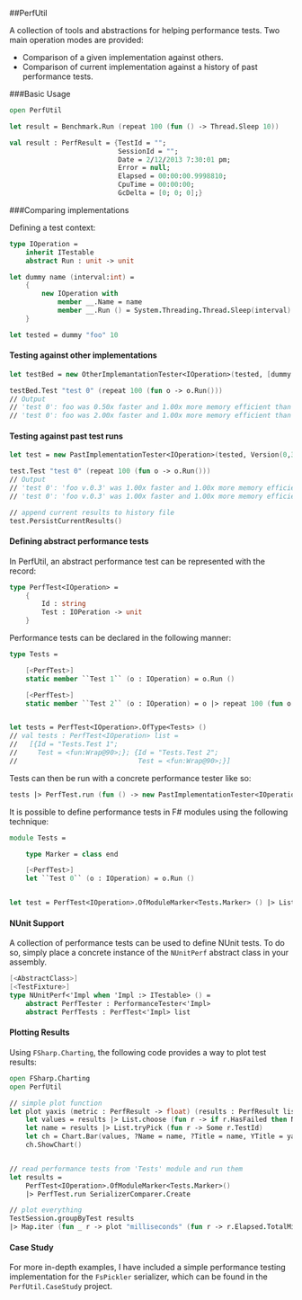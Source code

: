##PerfUtil

A collection of tools and abstractions for helping performance tests.
Two main operation modes are provided:
* Comparison of a given implementation against others.
* Comparison of current implementation against a history of past performance tests.

###Basic Usage

```fsharp
open PerfUtil

let result = Benchmark.Run (repeat 100 (fun () -> Thread.Sleep 10))

val result : PerfResult = {TestId = "";
                           SessionId = "";
                           Date = 2/12/2013 7:30:01 pm;
                           Error = null;
                           Elapsed = 00:00:00.9998810;
                           CpuTime = 00:00:00;
                           GcDelta = [0; 0; 0];}
```

###Comparing implementations

Defining a test context:
```fsharp
type IOperation =
    inherit ITestable
    abstract Run : unit -> unit

let dummy name (interval:int) = 
    {
        new IOperation with
            member __.Name = name
            member __.Run () = System.Threading.Thread.Sleep(interval)
    }

let tested = dummy "foo" 10

```
#### Testing against other implementations
```fsharp
let testBed = new OtherImplemantationTester<IOperation>(tested, [dummy "bar" 5 ; dummy "baz" 20 ])

testBed.Test "test 0" (repeat 100 (fun o -> o.Run()))
// Output
// 'test 0': foo was 0.50x faster and 1.00x more memory efficient than bar.
// 'test 0': foo was 2.00x faster and 1.00x more memory efficient than baz.
```
#### Testing against past test runs
```fsharp
let test = new PastImplementationTester<IOperation>(tested, Version(0,3), historyFile = "persist.xml")

test.Test "test 0" (repeat 100 (fun o -> o.Run()))
// Output
// 'test 0': 'foo v.0.3' was 1.00x faster and 1.00x more memory efficient than 'foo v.0.1'.
// 'test 0': 'foo v.0.3' was 1.00x faster and 1.00x more memory efficient than 'foo v.0.2'.

// append current results to history file
test.PersistCurrentResults()
```
#### Defining abstract performance tests

In PerfUtil, an abstract performance test can be represented with the record:
```fsharp
type PerfTest<IOperation> =
    {
        Id : string
        Test : IOPeration -> unit
    }

```
Performance tests can be declared in the following manner:
```fsharp
type Tests =

    [<PerfTest>]
    static member ``Test 1`` (o : IOperation) = o.Run ()

    [<PerfTest>]
    static member ``Test 2`` (o : IOperation) = o |> repeat 100 (fun o -> o.Run ())


let tests = PerfTest<IOperation>.OfType<Tests> ()
// val tests : PerfTest<IOperation> list =
//   [{Id = "Tests.Test 1";
//     Test = <fun:Wrap@90>;}; {Id = "Tests.Test 2";
//                              Test = <fun:Wrap@90>;}]
```
Tests can then be run with a concrete performance tester like so:
```fsharp
tests |> PerfTest.run (fun () -> new PastImplementationTester<IOperation>(...))
```
It is possible to define performance tests in F# modules using the following technique:
```fsharp
module Tests =

    type Marker = class end

    [<PerfTest>]
    let ``Test 0`` (o : IOperation) = o.Run ()


let test = PerfTest<IOperation>.OfModuleMarker<Tests.Marker> () |> List.head

```

#### NUnit Support

A collection of performance tests can be used to define NUnit tests.
To do so, simply place a concrete instance of the `NUnitPerf` abstract class
in your assembly.
```fsharp
[<AbstractClass>]
[<TestFixture>]
type NUnitPerf<'Impl when 'Impl :> ITestable> () =
    abstract PerfTester : PerformanceTester<'Impl>
    abstract PerfTests : PerfTest<'Impl> list
```

#### Plotting Results

Using `FSharp.Charting`, the following code provides a way to plot test results:
```fsharp
open FSharp.Charting
open PerfUtil

// simple plot function
let plot yaxis (metric : PerfResult -> float) (results : PerfResult list) =
    let values = results |> List.choose (fun r -> if r.HasFailed then None else Some (r.SessionId, metric r))
    let name = results |> List.tryPick (fun r -> Some r.TestId)
    let ch = Chart.Bar(values, ?Name = name, ?Title = name, YTitle = yaxis)
    ch.ShowChart()


// read performance tests from 'Tests' module and run them
let results =
    PerfTest<IOperation>.OfModuleMarker<Tests.Marker>()
    |> PerfTest.run SerializerComparer.Create

// plot everything
TestSession.groupByTest results
|> Map.iter (fun _ r -> plot "milliseconds" (fun r -> r.Elapsed.TotalMilliseconds) r)

```

#### Case Study

For more in-depth examples, I have included a simple performance testing implementation 
for the `FsPickler` serializer, which can be found in the `PerfUtil.CaseStudy` project.
